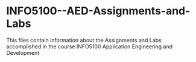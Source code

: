 # INFO5100--AED-Assignments-and-Labs

This files contain information about the Assignments and Labs accomplished in the course INFO5100 Application Engineering and Development
